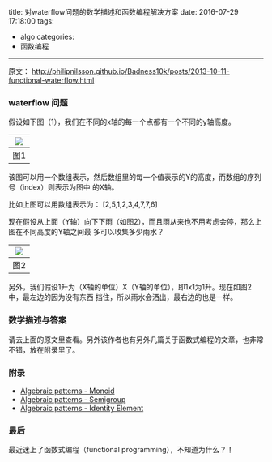 title: 对waterflow问题的数学描述和函数编程解决方案
date: 2016-07-29 17:18:00
tags:
- algo
categories:
- 函数编程
---

原文： <http://philipnilsson.github.io/Badness10k/posts/2013-10-11-functional-waterflow.html>

### waterflow 问题

假设如下图（1），我们在不同的x轴的每一个点都有一个不同的y轴高度。

|![](http://philipnilsson.github.io/Badness10k/images/waterflow1.jpg)|
|--------------------------------|
|图1|

该图可以用一个数组表示，然后数组里的每一个值表示的Y的高度，而数组的序列号（index）则表示为图中
的X轴。

比如上图可以用数组表示为： [2,5,1,2,3,4,7,7,6]

现在假设从上面（Y轴）向下下雨（如图2），而且雨从来也不用考虑会停，那么上图在不同高度的Y轴之间最
多可以收集多少雨水？

|![](http://philipnilsson.github.io/Badness10k/images/waterflow2.jpg)|
|--------------------------------|
|图2|

另外，我们假设1升为（X轴的单位）X（Y轴的单位），即1x1为1升。现在如图2中，最左边的因为没有东西
挡住，所以雨水会洒出，最右边的也是一样。

### 数学描述与答案

请去上面的原文里查看。另外该作者也有另外几篇关于函数式编程的文章，也非常不错，放在附录里了。

### 附录

- [Algebraic patterns - Monoid](http://philipnilsson.github.io/Badness10k/posts/2016-07-21-functional-patterns-monoid.html)
- [Algebraic patterns - Semigroup](http://philipnilsson.github.io/Badness10k/posts/2016-07-14-functional-patterns-semigroup.html)
- [Algebraic patterns - Identity Element](http://philipnilsson.github.io/Badness10k/posts/2016-06-29-functional-patterns-identity-element.html)

### 最后

最近迷上了函数式编程（functional programming），不知道为什么？！
